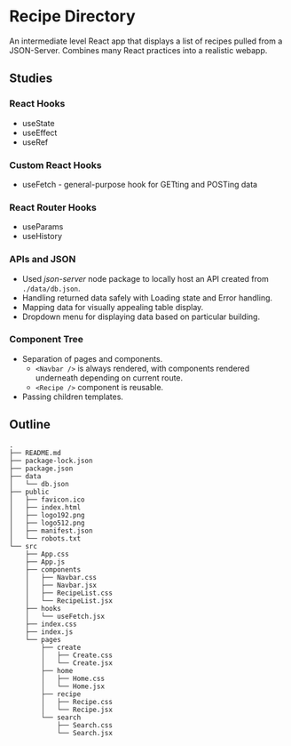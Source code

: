 # Recipe Directory

An intermediate level React app that displays a list of recipes pulled from a JSON-Server. Combines many React practices into a realistic webapp.

## Studies

### React Hooks

- useState
- useEffect
- useRef

### Custom React Hooks

- useFetch - general-purpose hook for GETting and POSTing data

### React Router Hooks

- useParams
- useHistory

### APIs and JSON

- Used _json-server_ node package to locally host an API created from `./data/db.json`.
- Handling returned data safely with Loading state and Error handling.
- Mapping data for visually appealing table display.
- Dropdown menu for displaying data based on particular building.

### Component Tree

- Separation of pages and components.
  - `<Navbar />` is always rendered, with components rendered underneath depending on current route.
  - `<Recipe />` component is reusable.
- Passing children templates.

## Outline

```
.
├── README.md
├── package-lock.json
├── package.json
├── data
│   └── db.json
├── public
│   ├── favicon.ico
│   ├── index.html
│   ├── logo192.png
│   ├── logo512.png
│   ├── manifest.json
│   └── robots.txt
└── src
    ├── App.css
    ├── App.js
    ├── components
    │   ├── Navbar.css
    │   ├── Navbar.jsx
    │   ├── RecipeList.css
    │   └── RecipeList.jsx
    ├── hooks
    │   └── useFetch.jsx
    ├── index.css
    ├── index.js
    └── pages
        ├── create
        │   ├── Create.css
        │   └── Create.jsx
        ├── home
        │   ├── Home.css
        │   └── Home.jsx
        ├── recipe
        │   ├── Recipe.css
        │   └── Recipe.jsx
        └── search
            ├── Search.css
            └── Search.jsx

```
